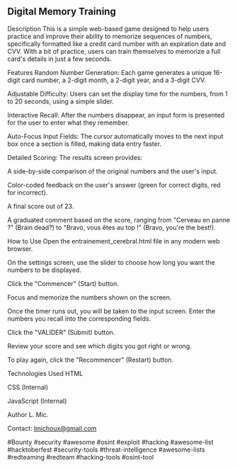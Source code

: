 Digital Memory Training
-----------------------
Description
This is a simple web-based game designed to help users practice and improve their ability to memorize sequences of numbers, specifically formatted like a credit card number with an expiration date and CVV. With a bit of practice, users can train themselves to memorize a full card's details in just a few seconds.

Features
Random Number Generation: Each game generates a unique 16-digit card number, a 2-digit month, a 2-digit year, and a 3-digit CVV.

Adjustable Difficulty: Users can set the display time for the numbers, from 1 to 20 seconds, using a simple slider.

Interactive Recall: After the numbers disappear, an input form is presented for the user to enter what they remember.

Auto-Focus Input Fields: The cursor automatically moves to the next input box once a section is filled, making data entry faster.

Detailed Scoring: The results screen provides:

A side-by-side comparison of the original numbers and the user's input.

Color-coded feedback on the user's answer (green for correct digits, red for incorrect).

A final score out of 23.

A graduated comment based on the score, ranging from "Cerveau en panne ?" (Brain dead?) to "Bravo, vous êtes au top !" (Bravo, you're the best!).

How to Use
Open the entrainement_cerebral.html file in any modern web browser.

On the settings screen, use the slider to choose how long you want the numbers to be displayed.

Click the "Commencer" (Start) button.

Focus and memorize the numbers shown on the screen.

Once the timer runs out, you will be taken to the input screen. Enter the numbers you recall into the corresponding fields.

Click the "VALIDER" (Submit) button.

Review your score and see which digits you got right or wrong.

To play again, click the "Recommencer" (Restart) button.

Technologies Used
HTML

CSS (Internal)

JavaScript (Internal)

Author
L. Mic.

Contact: lmichoux@gmail.com

#Bounty
#security
#awesome
#osint
#exploit
#hacking
#awesome-list
#hacktoberfest
#security-tools
#threat-intelligence
#awesome-lists
#redteaming
#redteam
#hacking-tools
#osint-tool
